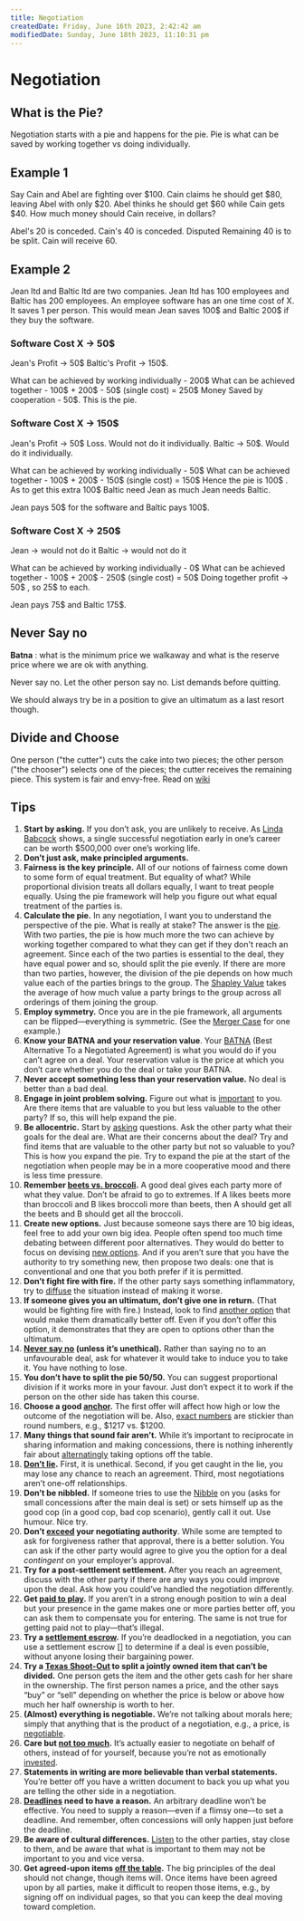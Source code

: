 ```yaml
---
title: Negotiation
createdDate: Friday, June 16th 2023, 2:42:42 am
modifiedDate: Sunday, June 18th 2023, 11:10:31 pm
---
```


# Negotiation

## What is the Pie?

Negotiation starts with a pie and happens for the pie.
Pie is what can be saved by working together vs doing individually.

## Example 1

Say Cain and Abel are fighting over $100. Cain claims he should get $80, leaving Abel with only $20. Abel thinks he should get $60 while Cain gets $40. How much money should Cain receive, in dollars?

Abel's 20 is conceded. Cain's 40 is conceded. Disputed Remaining 40 is to be split. Cain will receive 60.

## Example 2

Jean ltd and Baltic ltd are two companies.
Jean ltd has 100 employees and Baltic has 200 employees.
An employee software has an one time cost of X.
It saves 1 per person.
This would mean Jean saves 100$ and Baltic 200$ if they buy the software.

### Software Cost X -> 50$

Jean's Profit -> 50$
Baltic's Profit -> 150$.

What can be achieved by working individually - 200$
What can be achieved together - 100$ + 200$ - 50$ (single cost) = 250$
Money Saved by cooperation - 50$. This is the pie.

### Software Cost X -> 150$

Jean's Profit → 50$ Loss. Would not do it individually.
Baltic → 50$. Would do it individually.

What can be achieved by working individually - 50$
What can be achieved together - 100$ + 200$ - 150$ (single cost) = 150$
Hence the pie is 100$ . As to get this extra 100$ Baltic need Jean as much Jean needs Baltic.

Jean pays 50$ for the software and Baltic pays 100$.

### Software Cost X -> 250$

Jean → would not do it
Baltic → would not do it

What can be achieved by working individually - 0$
What can be achieved together - 100$ + 200$ - 250$ (single cost) = 50$
Doing together profit → 50$ , so 25$ to each.

Jean pays 75$ and Baltic 175$.

## Never Say no

**Batna** : what is the minimum price we walkaway and what is the reserve price where we are ok with anything.

Never say no.
Let the other person say no. List demands before quitting.

We should always try be in a position to give an ultimatum as a last resort though.

## Divide and Choose

One person ("the cutter") cuts the cake into two pieces; the other person ("the chooser") selects one of the pieces; the cutter receives the remaining piece.
This system is fair and envy-free. Read on [wiki](https://en.wikipedia.org/wiki/Divide_and_choose)

## Tips

1. **Start by asking.** If you don’t ask, you are unlikely to receive. As [Linda Babcock](https://www.coursera.org/learn/negotiation/lecture/SY4CH/the-value-of-negotiating) shows, a single successful negotiation early in one’s career can be worth $500,000 over one’s working life.
2. **Don’t just ask, make principled arguments.**
3. **Fairness is the key principle.** All of our notions of fairness come down to some form of equal treatment. But equality of what? While proportional division treats all dollars equally, I want to treat people equally. Using the pie framework will help you figure out what equal treatment of the parties is.
4. **Calculate the pie.** In any negotiation, I want you to understand the perspective of the pie. What is really at stake? The answer is the [pie](https://www.coursera.org/learn/negotiation/lecture/YmCE2/what-is-the-pie). With two parties, the pie is how much more the two can achieve by working together compared to what they can get if they don't reach an agreement. Since each of the two parties is essential to the deal, they have equal power and so, should split the pie evenly. If there are more than two parties, however, the division of the pie depends on how much value each of the parties brings to the group. The [Shapley Value](https://www.coursera.org/learn/negotiation/lecture/3A3er/the-shapley-value-solving-the-runway-problem) takes the average of how much value a party brings to the group across all orderings of them joining the group.
5. **Employ symmetry.** Once you are in the pie framework, all arguments can be flipped—everything is symmetric. (See the [Merger Case](https://www.coursera.org/learn/negotiation/lecture/eE6La/planet-gazette-results-and-analysis) for one example.)
6. **Know your BATNA and your reservation value**. Your [BATNA](https://www.coursera.org/learn/negotiation/lecture/oRpOQ/batna) (Best Alternative To a Negotiated Agreement) is what you would do if you can’t agree on a deal. Your reservation value is the price at which you don’t care whether you do the deal or take your BATNA.
7. **Never accept something less than your reservation value.** No deal is better than a bad deal.
8. **Engage in joint problem solving.** Figure out what is [important](https://www.coursera.org/learn/negotiation/lecture/y9qz6/step-zero-what-is-important-to-you) to you. Are there items that are valuable to you but less valuable to the other party? If so, this will help expand the pie.
9. **Be allocentric.** Start by [asking](https://www.coursera.org/learn/negotiation/lecture/0OpxT/ads-at-cost) questions. Ask the other party what their goals for the deal are. What are their concerns about the deal? Try and find items that are valuable to the other party but not so valuable to you? This is how you expand the pie. Try to expand the pie at the start of the negotiation when people may be in a more cooperative mood and there is less time pressure.
10. **Remember [beets vs. broccoli](https://www.coursera.org/learn/negotiation/lecture/4XZoW/beets-versus-broccoli).** A good deal gives each party more of what they value. Don’t be afraid to go to extremes. If A likes beets more than broccoli and B likes broccoli more than beets, then A should get all the beets and B should get all the broccoli.
11. **Create new options.** Just because someone says there are 10 big ideas, feel free to add your own big idea. People often spend too much time debating between different poor alternatives. They would do better to focus on devising [new options](https://www.coursera.org/learn/negotiation/lecture/2Z3iV/creating-new-options). And if you aren’t sure that you have the authority to try something new, then propose two deals: one that is conventional and one that you both prefer if it is permitted.
12. **Don’t fight fire with fire.** If the other party says something inflammatory, try to [diffuse](https://www.coursera.org/learn/negotiation/lecture/FpjRX/put-out-the-fire) the situation instead of making it worse.
13. **If someone gives you an ultimatum, don’t give one in return.** (That would be fighting fire with fire.) Instead, look to find [another option](https://www.coursera.org/learn/negotiation/lecture/Rmy6y/ultimatum) that would make them dramatically better off. Even if you don’t offer this option, it demonstrates that they are open to options other than the ultimatum.
14. **[Never say no](https://www.coursera.org/learn/negotiation/lecture/v74LT/never-say-no) (unless it’s unethical).** Rather than saying no to an unfavourable deal, ask for whatever it would take to induce you to take it. You have nothing to lose.
15. **You don’t have to split the pie 50/50.** You can suggest proportional division if it works more in your favour. Just don’t expect it to work if the person on the other side has taken this course.
16. **Choose a good [anchor](https://www.coursera.org/learn/negotiation/lecture/3nNTU/anchoring).** The first offer will affect how high or low the outcome of the negotiation will be. Also, [exact numbers](https://www.coursera.org/learn/negotiation/lecture/V1nPb/great-place-to-start) are stickier than round numbers, e.g., $1217 vs. $1200.
17. **Many things that sound fair aren’t.** While it’s important to reciprocate in sharing information and making concessions, there is nothing inherently fair about [alternatingly](https://www.coursera.org/learn/negotiation/lecture/JsbH2/alternating-removals) taking options off the table.
18. **[Don’t lie](https://www.coursera.org/learn/negotiation/lecture/k7yep/don-t-lie).** First, it is unethical. Second, if you get caught in the lie, you may lose any chance to reach an agreement. Third, most negotiations aren’t one-off relationships.
19. **Don’t be nibbled.** If someone tries to use the [Nibble](https://www.coursera.org/learn/negotiation/lecture/IkPYw/herb-cohen-on-the-nibble) on you (asks for small concessions after the main deal is set) or sets himself up as the good cop (in a good cop, bad cop scenario), gently call it out. Use humour. Nice try.
20. **Don’t [exceed](https://www.coursera.org/learn/negotiation/lecture/IfuEJ/contingent-deal) your negotiating authority**. While some are tempted to ask for forgiveness rather that approval, there is a better solution. You can ask if the other party would agree to give you the option for a deal *contingent* on your employer’s approval.
21. **Try for a post-settlement settlement.** After you reach an agreement, discuss with the other party if there are any ways you could improve upon the deal. Ask how you could’ve handled the negotiation differently.
22. **Get [paid to play](https://www.coursera.org/learn/negotiation/lecture/k5MUB/sweet-nothings).** If you aren’t in a strong enough position to win a deal but your presence in the game makes one or more parties better off, you can ask them to compensate you for entering. The same is not true for getting paid not to play—that’s illegal.
23. **Try a [settlement escrow](https://www.coursera.org/learn/negotiation/lecture/jOxRX/settlement-escrows).** If you’re deadlocked in a negotiation, you can use a settlement escrow [] to determine if a deal is even possible, without anyone losing their bargaining power.
24. **Try a [Texas Shoot-Out](https://www.coursera.org/learn/negotiation/lecture/wHpr6/texas-shoot-out) to split a jointly owned item that can’t be divided.** One person gets the item and the other gets cash for her share in the ownership. The first person names a price, and the other says “buy” or “sell” depending on whether the price is below or above how much her half ownership is worth to her.
25. **(Almost) everything is negotiable.** We’re not talking about morals here; simply that anything that is the product of a negotiation, e.g., a price, is [negotiable](https://www.coursera.org/learn/negotiation/lecture/zDxTZ/everything-is-negotiable-almost).
26. **Care but [not too much](https://www.coursera.org/learn/negotiation/lecture/lyls7/care-really-care-but-not-that-much).** It’s actually easier to negotiate on behalf of others, instead of for yourself, because you’re not as emotionally [invested](https://www.coursera.org/learn/negotiation/lecture/QoUNt/its-a-game).
27. **Statements in writing are more believable than verbal statements.** You’re better off you have a written document to back you up what you are telling the other side in a negotiation.
28. **[Deadlines](https://www.coursera.org/learn/negotiation/lecture/pTCSF/deadlines) need to have a reason.** An arbitrary deadline won’t be effective. You need to supply a reason—even if a flimsy one—to set a deadline. And remember, often concessions will only happen just before the deadline.
29. **Be aware of cultural differences.** [Listen](https://www.coursera.org/learn/negotiation/lecture/dDfsP/listening) to the other parties, stay close to them, and be aware that what is important to them may not be important to you and vice versa.
30. **Get agreed-upon items [off the table](https://www.coursera.org/learn/negotiation/lecture/7kXG7/taking-items-off-the-table).** The big principles of the deal should not change, though items will. Once items have been agreed upon by all parties, make it difficult to reopen those items, e.g., by signing off on individual pages, so that you can keep the deal moving toward completion.
